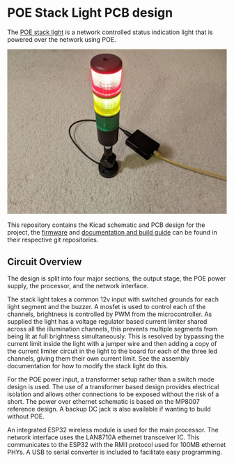 POE Stack Light PCB design
==========================

The [POE stack light][blog-post] is a network controlled status indication light that is powered over the network using POE.

![POE stack light photo](stacklight-photo.jpg)

This repository contains the Kicad schematic and PCB design for the project, the [firmware][firmware-repo] and [documentation and build guide][documentation-repo] can be found in their respective git repositories.

Circuit Overview
---------------

The design is split into four major sections, the output stage, the POE power supply, the processor, and the network interface.

The stack light takes a common 12v input with switched grounds for each light segment and the buzzer.
A mosfet is used to control each of the channels, brightness is controlled by PWM from the microcontroller.
As supplied the light has a voltage regulator based current limiter shared across all the illumination channels, this prevents multiple segments from being lit at full brightness simultaneously.
This is resolved by bypassing the current limit inside the light with a jumper wire and then adding a copy of the current limiter circuit in the light to the board for each of the three led channels, giving them their own current limit.
See the assembly documentation for how to modify the stack light do this.

For the POE power input, a transformer setup rather than a switch mode design is used.
The use of a transformer based design provides electrical isolation and allows other connections to be exposed without the risk of a short.
The power over ethernet schematic is based on the MP8007 reference design.
A backup DC jack is also available if wanting to build without POE.

An integrated ESP32 wireless module is used for the main processor.
The network interface uses the LAN8710A ethernet transceiver IC.
This communicates to the ESP32 with the RMII protocol used for 100MB ethernet PHYs.
A USB to serial converter is included to facilitate easy programming.


[blog-post]: https://www.scorpia.co.uk/2021/05/23/building-a-poe-enabled-lighting-fixture/
[firmware-repo]: https://github.com/Tyler-Ward/stacklight-firmware
[documentation-repo]: https://github.com/Tyler-Ward/stacklight-documentation
